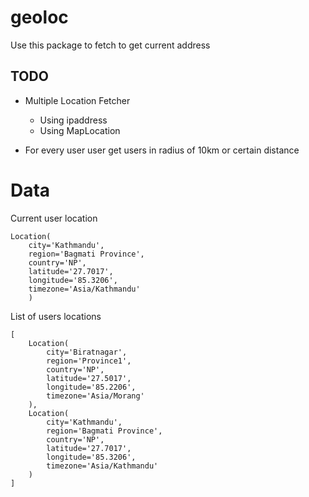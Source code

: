 # geoloc

Use this package to fetch to get current address



<!-- TODO -->
## TODO
- Multiple Location Fetcher
    - Using ipaddress
    - Using MapLocation


- For every user user get users in radius of 10km or certain distance


# Data

Current user location
```
Location(
    city='Kathmandu',
    region='Bagmati Province',
    country='NP',
    latitude='27.7017',
    longitude='85.3206',
    timezone='Asia/Kathmandu'
    )
```

List of users locations
```
[
    Location(
        city='Biratnagar',
        region='Province1',
        country='NP',
        latitude='27.5017',
        longitude='85.2206',
        timezone='Asia/Morang'
    ),
    Location(
        city='Kathmandu',
        region='Bagmati Province',
        country='NP',
        latitude='27.7017',
        longitude='85.3206',
        timezone='Asia/Kathmandu'
    )
]
```
